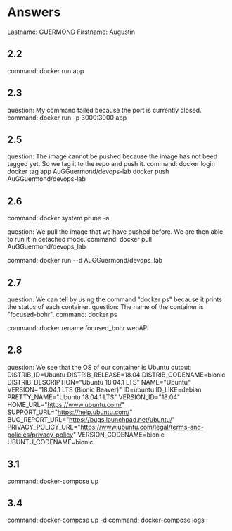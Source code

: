 # Answers

Lastname: GUERMOND
Firstname: Augustin

## 2.2
command: docker run app

## 2.3
question: My command failed because the port is currently closed.
command: docker run -p 3000:3000 app

## 2.5
question: The image cannot be pushed because the image has not beed tagged yet. So we tag it to the repo and push it.
command: docker login docker tag app AuGGuermond/devops-lab docker push AuGGuermond/devops-lab

## 2.6
command: docker system prune -a

question: We pull the image that we have pushed before. We are then able to run it in detached mode.
command: docker pull AuGGuermond/devops_lab

command: docker run --d AuGGuermond/devops_lab


## 2.7
question: We can tell by using the command "docker ps" because it prints the status of each container.
question: The name of the container is "focused-bohr".
command: docker ps

command: docker rename focused_bohr webAPI

## 2.8
question: We see that the OS of our container is Ubuntu
output: DISTRIB_ID=Ubuntu DISTRIB_RELEASE=18.04 DISTRIB_CODENAME=bionic DISTRIB_DESCRIPTION="Ubuntu 18.04.1 LTS" NAME="Ubuntu" VERSION="18.04.1 LTS (Bionic Beaver)" ID=ubuntu ID_LIKE=debian PRETTY_NAME="Ubuntu 18.04.1 LTS" VERSION_ID="18.04" HOME_URL="https://www.ubuntu.com/" SUPPORT_URL="https://help.ubuntu.com/" BUG_REPORT_URL="https://bugs.launchpad.net/ubuntu/" PRIVACY_POLICY_URL="https://www.ubuntu.com/legal/terms-and-policies/privacy-policy" VERSION_CODENAME=bionic UBUNTU_CODENAME=bionic

## 3.1
command: docker-compose up

## 3.4
command: docker-compose up -d
command: docker-compose logs
